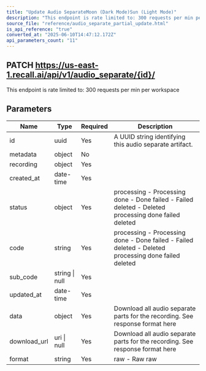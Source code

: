 ```yaml
---
title: "Update Audio SeparateMoon (Dark Mode)Sun (Light Mode)"
description: "This endpoint is rate limited to: 300 requests per min per workspace"
source_file: "reference/audio_separate_partial_update.html"
is_api_reference: "true"
converted_at: "2025-06-10T14:47:12.172Z"
api_parameters_count: "11"
---
```

## PATCH https://us-east-1.recall.ai/api/v1/audio_separate/{id}/

This endpoint is rate limited to: 300 requests per min per workspace

## Parameters

| Name | Type | Required | Description |
| --- | --- | --- | --- |
| id | uuid | Yes | A UUID string identifying this audio separate artifact. |
| metadata | object | No |  |
| recording | object | Yes |  |
| created_at | date-time | Yes |  |
| status | object | Yes | processing - Processing done - Done failed - Failed deleted - Deleted  processing done failed deleted |
| code | string | Yes | processing - Processing done - Done failed - Failed deleted - Deleted  processing done failed deleted |
| sub_code | string \| null | Yes |  |
| updated_at | date-time | Yes |  |
| data | object | Yes | Download all audio separate parts for the recording. See response format here |
| download_url | uri \| null | Yes | Download all audio separate parts for the recording. See response format here |
| format | string | Yes | raw - Raw  raw |

